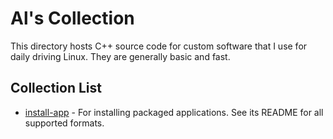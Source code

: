 # Al's Collection

This directory hosts C++ source code for custom software that I use for daily 
driving Linux. They are generally basic and fast.

## Collection List

- [install-app](install-app/README.md) - For installing packaged applications. See its README for all supported formats.
